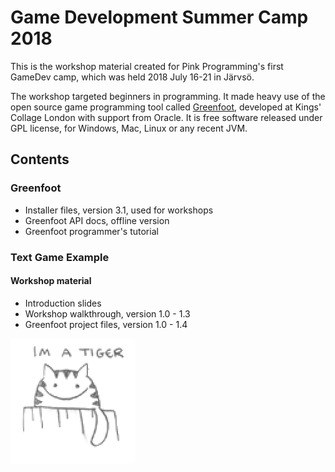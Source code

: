 # Game Development Summer Camp 2018

This is the workshop material created for Pink Programming's first GameDev camp, which was held 2018 July 16-21 in Järvsö. 

The workshop targeted beginners in programming. It made heavy use of the open source game programming tool called [Greenfoot](https://www.greenfoot.org), developed at Kings' Collage London with support from Oracle. It is free software released under GPL license, for Windows, Mac, Linux or any recent JVM. 

## Contents 

### Greenfoot

* Installer files, version 3.1, used for workshops
* Greenfoot API docs, offline version
* Greenfoot programmer's tutorial

### Text Game Example

#### Workshop material

* Introduction slides
* Workshop walkthrough, version 1.0 - 1.3
* Greenfoot project files, version 1.0 - 1.4

![GameDev camp mascot](codetiger.gif)